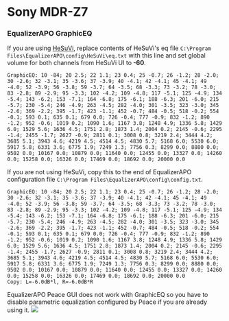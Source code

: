 # Sony MDR-Z7
### EqualizerAPO GraphicEQ
If you are using [HeSuVi](https://sourceforge.net/projects/hesuvi/), replace contents of HeSuVi's eq file `C:\Program Files\EqualizerAPO\config\HeSuVi\eq.txt` with this line and set global volume for both channels from HeSuVi UI to **-60**.
```
GraphicEQ: 10 -84; 20 2.5; 22 1.1; 23 0.4; 25 -0.7; 26 -1.2; 28 -2.0; 30 -2.6; 32 -3.1; 35 -3.6; 37 -3.9; 40 -4.1; 42 -4.1; 45 -4.1; 49 -4.0; 52 -3.9; 56 -3.8; 59 -3.7; 64 -3.5; 68 -3.3; 73 -3.2; 78 -3.0; 83 -2.8; 89 -2.9; 95 -3.3; 102 -4.2; 109 -4.8; 117 -5.1; 125 -4.9; 134 -5.4; 143 -6.2; 153 -7.1; 164 -6.8; 175 -6.1; 188 -6.3; 201 -6.0; 215 -5.7; 230 -5.4; 246 -4.9; 263 -4.5; 282 -4.0; 301 -3.5; 323 -3.0; 345 -2.6; 369 -2.2; 395 -1.7; 423 -1.1; 452 -0.7; 484 -0.5; 518 -0.2; 554 -0.1; 593 0.1; 635 0.1; 679 0.0; 726 -0.4; 777 -0.9; 832 -1.2; 890 -1.2; 952 -0.6; 1019 0.2; 1090 1.6; 1167 3.8; 1248 4.9; 1336 5.8; 1429 6.0; 1529 5.6; 1636 4.5; 1751 2.8; 1873 1.4; 2004 0.2; 2145 -0.6; 2295 -1.4; 2455 -1.7; 2627 -0.9; 2811 0.1; 3008 0.8; 3219 2.4; 3444 4.2; 3685 5.1; 3943 4.6; 4219 4.5; 4514 4.5; 4830 5.7; 5168 6.0; 5530 6.0; 5917 5.8; 6331 3.6; 6775 1.9; 7249 1.3; 7756 0.3; 8299 0.0; 8880 0.0; 9502 0.0; 10167 0.0; 10879 0.0; 11640 0.0; 12455 0.0; 13327 0.0; 14260 0.0; 15258 0.0; 16326 0.0; 17469 0.0; 18692 0.0; 20000 0.0
```
If you are not using HeSuVi, copy this to the end of EqualizerAPO configuration file `C:\Program Files\EqualizerAPO\config\config.txt`.
```
GraphicEQ: 10 -84; 20 2.5; 22 1.1; 23 0.4; 25 -0.7; 26 -1.2; 28 -2.0; 30 -2.6; 32 -3.1; 35 -3.6; 37 -3.9; 40 -4.1; 42 -4.1; 45 -4.1; 49 -4.0; 52 -3.9; 56 -3.8; 59 -3.7; 64 -3.5; 68 -3.3; 73 -3.2; 78 -3.0; 83 -2.8; 89 -2.9; 95 -3.3; 102 -4.2; 109 -4.8; 117 -5.1; 125 -4.9; 134 -5.4; 143 -6.2; 153 -7.1; 164 -6.8; 175 -6.1; 188 -6.3; 201 -6.0; 215 -5.7; 230 -5.4; 246 -4.9; 263 -4.5; 282 -4.0; 301 -3.5; 323 -3.0; 345 -2.6; 369 -2.2; 395 -1.7; 423 -1.1; 452 -0.7; 484 -0.5; 518 -0.2; 554 -0.1; 593 0.1; 635 0.1; 679 0.0; 726 -0.4; 777 -0.9; 832 -1.2; 890 -1.2; 952 -0.6; 1019 0.2; 1090 1.6; 1167 3.8; 1248 4.9; 1336 5.8; 1429 6.0; 1529 5.6; 1636 4.5; 1751 2.8; 1873 1.4; 2004 0.2; 2145 -0.6; 2295 -1.4; 2455 -1.7; 2627 -0.9; 2811 0.1; 3008 0.8; 3219 2.4; 3444 4.2; 3685 5.1; 3943 4.6; 4219 4.5; 4514 4.5; 4830 5.7; 5168 6.0; 5530 6.0; 5917 5.8; 6331 3.6; 6775 1.9; 7249 1.3; 7756 0.3; 8299 0.0; 8880 0.0; 9502 0.0; 10167 0.0; 10879 0.0; 11640 0.0; 12455 0.0; 13327 0.0; 14260 0.0; 15258 0.0; 16326 0.0; 17469 0.0; 18692 0.0; 20000 0.0
Copy: L=-6.0dB*l, R=-6.0dB*R
```
EqualizerAPO Peace GUI does not work with GraphicEQ so you have to disable parametric equalization configured by Peace if you are already using it.
![](https://raw.githubusercontent.com/jaakkopasanen/AutoEq/master/results/Headphone.com/innerfidelity/onear/Sony%20MDR-Z7/Sony%20MDR-Z7.png)
